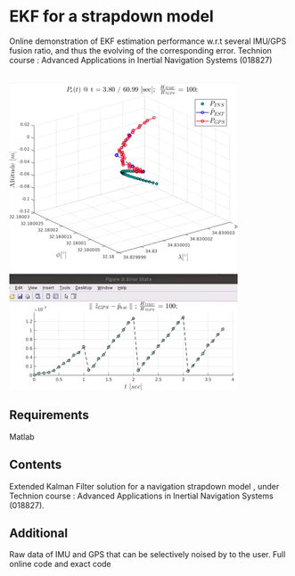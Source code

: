 # EKF for a strapdown model

Online demonstration of EKF estimation performance w.r.t several IMU/GPS fusion ratio, and thus the evolving of the corresponding error. Technion course : Advanced Applications in Inertial Navigation Systems (018827)

&nbsp;  &nbsp;  &nbsp;  &nbsp;  &nbsp;  &nbsp;  &nbsp;  &nbsp;  &nbsp;  &nbsp;  &nbsp;  &nbsp;  &nbsp; ![alt text](https://github.com/Daniboy370/Autonomous-Systems/blob/master/Advanced%20Applications%20in%20Inertial%20Systems/Course/Strapdown%20INS/EKF_imui.png)

## Requirements
Matlab

## Contents

Extended Kalman Filter solution for a navigation strapdown model ,
under Technion course : 
Advanced Applications in Inertial Navigation Systems (018827).

## Additional
Raw data of IMU and GPS that can be selectively noised by to the user.
Full online code and exact code
